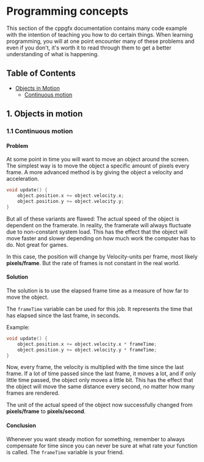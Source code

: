 # Programming concepts

This section of the cppgfx documentation contains many code example with the intention
of teaching you how to do certain things. When learning programming, you will at one point
encounter many of these problems and even if you don't, it's worth it to read through
them to get a better understanding of what is happening.

## Table of Contents

 - [Objects in Motion](#1-objects-in-motion)
   - [Continuous motion](#11-continuous-motion)

## 1. Objects in motion

### 1.1 Continuous motion

#### Problem

At some point in time you will want to move an object around the screen. The simplest
way is to move the object a specific amount of pixels every frame. A more advanced
method is by giving the object a velocity and acceleration.

```cpp
void update() {
    object.position.x += object.velocity.x;
    object.position.y += object.velocity.y;
}
```

But all of these variants are flawed: The actual speed of the object is dependent on
the framerate. In reality, the framerate will always fluctuate due to non-constant 
system load. This has the effect that the object will move faster and slower depending
on how much work the computer has to do. Not great for games.

In this case, the position will change by Velocity-units per frame, most likely **pixels/frame**.
But the rate of frames is not constant in the real world.

#### Solution

The solution is to use the elapsed frame time as a measure of how far to move the object.

The `frameTime` variable can be used for this job. It represents the time that has elapsed since
the last frame, in seconds. 

Example:

```cpp
void update() {
    object.position.x += object.velocity.x * frameTime;
    object.position.y += object.velocity.y * frameTime;
}
```

Now, every frame, the velocity is multiplied with the time since the last frame. If a lot of time passed 
since the last frame, it moves a lot, and if only little time passed, the object only moves a little bit.
This has the effect that the object will move the same distance every second, no matter how many frames 
are rendered.

The unit of the actual speed of the object now successfully changed from **pixels/frame** to **pixels/second**.

#### Conclusion

Whenever you want steady motion for something, remember to always compensate for time since you can never
be sure at what rate your function is called. The `frameTime` variable is your friend.
